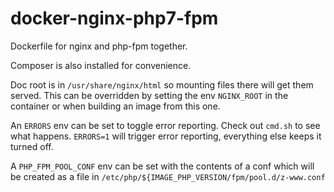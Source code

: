 # docker-nginx-php7-fpm
Dockerfile for nginx and php-fpm together.

Composer is also installed for convenience.

Doc root is in `/usr/share/nginx/html` so mounting files there will get them served. 
This can be overridden by setting the env `NGINX_ROOT` in the container or when building an image from this one.


An `ERRORS` env can be set to toggle error reporting. Check out `cmd.sh` to see what happens. 
`ERRORS=1` will trigger error reporting, everything else keeps it turned off.

A `PHP_FPM_POOL_CONF` env can be set with the contents of a conf which will be created as a file in `/etc/php/${IMAGE_PHP_VERSION/fpm/pool.d/z-www.conf`
